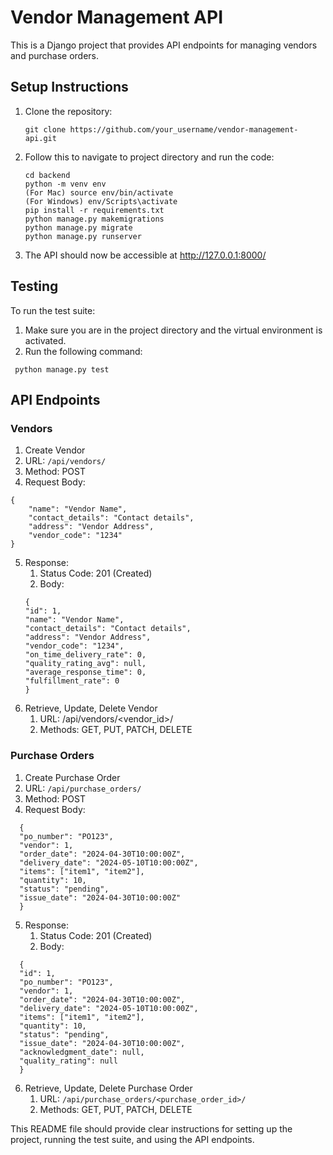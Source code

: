 # Vendor Management API

This is a Django project that provides API endpoints for managing vendors and purchase orders.

## Setup Instructions

1. Clone the repository:
   ```
   git clone https://github.com/your_username/vendor-management-api.git
   ```
2. Follow this to navigate to project directory and run the code:
    ```
    cd backend
    python -m venv env
    (For Mac) source env/bin/activate
    (For Windows) env/Scripts\activate
    pip install -r requirements.txt
    python manage.py makemigrations
    python manage.py migrate
    python manage.py runserver
    ```
3. The API should now be accessible at http://127.0.0.1:8000/

## Testing
   To run the test suite:

   1. Make sure you are in the project directory and the virtual environment is activated.
   2. Run the following command:
   ```
    python manage.py test
   ```
## API Endpoints
   ### Vendors
  
  1. Create Vendor
  2. URL: `/api/vendors/`
  3. Method: POST
  4. Request Body:
  ``` 
  {
      "name": "Vendor Name",
      "contact_details": "Contact details",
      "address": "Vendor Address",
      "vendor_code": "1234"
  }
  ```
 5. Response:
    1. Status Code: 201 (Created)
    2. Body:
    ```
    {
    "id": 1,
    "name": "Vendor Name",
    "contact_details": "Contact details",
    "address": "Vendor Address",
    "vendor_code": "1234",
    "on_time_delivery_rate": 0,
    "quality_rating_avg": null,
    "average_response_time": 0,
    "fulfillment_rate": 0
    }
    ```
6. Retrieve, Update, Delete Vendor
   1. URL: /api/vendors/<vendor_id>/
   2. Methods: GET, PUT, PATCH, DELETE
      
  ### Purchase Orders
  1. Create Purchase Order
  2. URL: `/api/purchase_orders/`
  3. Method: POST
  4. Request Body:
  ```
    {
    "po_number": "PO123",
    "vendor": 1,
    "order_date": "2024-04-30T10:00:00Z",
    "delivery_date": "2024-05-10T10:00:00Z",
    "items": ["item1", "item2"],
    "quantity": 10,
    "status": "pending",
    "issue_date": "2024-04-30T10:00:00Z"
    }
 ```
 5. Response:
    1. Status Code: 201 (Created)
    2. Body:
  ```
    {
    "id": 1,
    "po_number": "PO123",
    "vendor": 1,
    "order_date": "2024-04-30T10:00:00Z",
    "delivery_date": "2024-05-10T10:00:00Z",
    "items": ["item1", "item2"],
    "quantity": 10,
    "status": "pending",
    "issue_date": "2024-04-30T10:00:00Z",
    "acknowledgment_date": null,
    "quality_rating": null
    }
```
6. Retrieve, Update, Delete Purchase Order
   1. URL: `/api/purchase_orders/<purchase_order_id>/`
   2. Methods: GET, PUT, PATCH, DELETE



This README file should provide clear instructions for setting up the project, running the test suite, and using the API endpoints.
